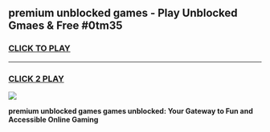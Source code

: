 
## premium unblocked games - Play Unblocked Gmaes & Free #0tm35
<h3>
<a href="https://premium.freeplayer.one?title=premium_unblocked_games&ref=03M">CLICK TO PLAY</a></h3>
<hr>

<h3>
<a href="https://premium.freeplayer.one?title=premium_unblocked_games&ref=03M">CLICK 2 PLAY</a>
  
</h3>

<a href="https://premium.freeplayer.one?title=premium_unblocked_games&ref=03M"><img src="https://clearcache.store/games.png"></a>


**premium unblocked games games unblocked: Your Gateway to Fun and Accessible Online Gaming**
